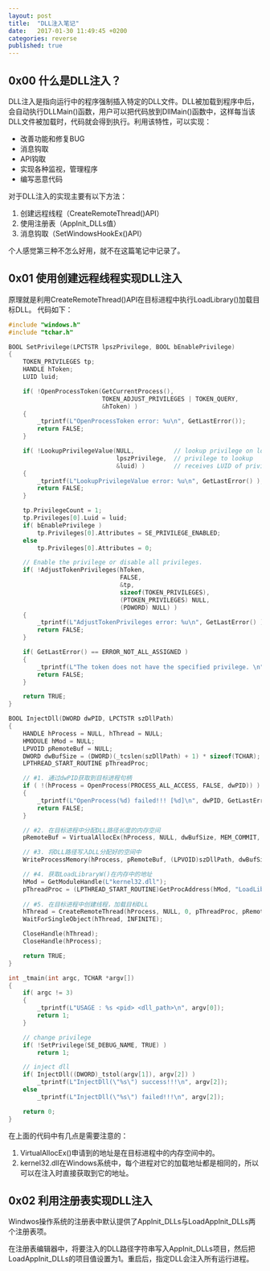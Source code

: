 ```yaml
---
layout: post
title:  "DLL注入笔记"
date:   2017-01-30 11:49:45 +0200
categories: reverse
published: true
---
```

## 0x00 什么是DLL注入？

DLL注入是指向运行中的程序强制插入特定的DLL文件。DLL被加载到程序中后，会自动执行DLLMain()函数，用户可以把代码放到DllMain()函数中，这样每当该DLL文件被加载时，代码就会得到执行。利用该特性，可以实现：

- 改善功能和修复BUG
- 消息钩取
- API钩取
- 实现各种监视，管理程序
- 编写恶意代码

对于DLL注入的实现主要有以下方法：

1. 创建远程线程（CreateRemoteThread()API）
2. 使用注册表（AppInit_DLLs值）
3. 消息钩取（SetWindowsHookEx()API）

个人感觉第三种不怎么好用，就不在这篇笔记中记录了。 

## 0x01 使用创建远程线程实现DLL注入

原理就是利用CreateRemoteThread()API在目标进程中执行LoadLibrary()加载目标DLL。  代码如下：

```c
#include "windows.h"
#include "tchar.h"

BOOL SetPrivilege(LPCTSTR lpszPrivilege, BOOL bEnablePrivilege) 
{
    TOKEN_PRIVILEGES tp;
    HANDLE hToken;
    LUID luid;

    if( !OpenProcessToken(GetCurrentProcess(),
                          TOKEN_ADJUST_PRIVILEGES | TOKEN_QUERY, 
                          &hToken) )
    {
        _tprintf(L"OpenProcessToken error: %u\n", GetLastError());
        return FALSE;
    }

    if( !LookupPrivilegeValue(NULL,           // lookup privilege on local system
                              lpszPrivilege,  // privilege to lookup 
                              &luid) )        // receives LUID of privilege
    {
        _tprintf(L"LookupPrivilegeValue error: %u\n", GetLastError() ); 
        return FALSE; 
    }

    tp.PrivilegeCount = 1;
    tp.Privileges[0].Luid = luid;
    if( bEnablePrivilege )
        tp.Privileges[0].Attributes = SE_PRIVILEGE_ENABLED;
    else
        tp.Privileges[0].Attributes = 0;

    // Enable the privilege or disable all privileges.
    if( !AdjustTokenPrivileges(hToken, 
                               FALSE, 
                               &tp, 
                               sizeof(TOKEN_PRIVILEGES), 
                               (PTOKEN_PRIVILEGES) NULL, 
                               (PDWORD) NULL) )
    { 
        _tprintf(L"AdjustTokenPrivileges error: %u\n", GetLastError() ); 
        return FALSE; 
    } 

    if( GetLastError() == ERROR_NOT_ALL_ASSIGNED )
    {
        _tprintf(L"The token does not have the specified privilege. \n");
        return FALSE;
    } 

    return TRUE;
}

BOOL InjectDll(DWORD dwPID, LPCTSTR szDllPath)
{
    HANDLE hProcess = NULL, hThread = NULL;
    HMODULE hMod = NULL;
    LPVOID pRemoteBuf = NULL;
    DWORD dwBufSize = (DWORD)(_tcslen(szDllPath) + 1) * sizeof(TCHAR);
    LPTHREAD_START_ROUTINE pThreadProc;

    // #1. 通过dwPID获取到目标进程句柄
    if ( !(hProcess = OpenProcess(PROCESS_ALL_ACCESS, FALSE, dwPID)) )
    {
        _tprintf(L"OpenProcess(%d) failed!!! [%d]\n", dwPID, GetLastError());
        return FALSE;
    }

    // #2. 在目标进程中分配DLL路径长度的内存空间
    pRemoteBuf = VirtualAllocEx(hProcess, NULL, dwBufSize, MEM_COMMIT, PAGE_READWRITE);

    // #3. 将DLL路径写入DLL分配好的空间中
    WriteProcessMemory(hProcess, pRemoteBuf, (LPVOID)szDllPath, dwBufSize, NULL);

    // #4. 获取LoadLibraryW()在内存中的地址
    hMod = GetModuleHandle(L"kernel32.dll");
    pThreadProc = (LPTHREAD_START_ROUTINE)GetProcAddress(hMod, "LoadLibraryW");
    
    // #5. 在目标进程中创建线程，加载目标DLL
    hThread = CreateRemoteThread(hProcess, NULL, 0, pThreadProc, pRemoteBuf, 0, NULL);
    WaitForSingleObject(hThread, INFINITE); 

    CloseHandle(hThread);
    CloseHandle(hProcess);

    return TRUE;
}

int _tmain(int argc, TCHAR *argv[])
{
    if( argc != 3)
    {
        _tprintf(L"USAGE : %s <pid> <dll_path>\n", argv[0]);
        return 1;
    }

    // change privilege
    if( !SetPrivilege(SE_DEBUG_NAME, TRUE) )
        return 1;

    // inject dll
    if( InjectDll((DWORD)_tstol(argv[1]), argv[2]) )
        _tprintf(L"InjectDll(\"%s\") success!!!\n", argv[2]);
    else
        _tprintf(L"InjectDll(\"%s\") failed!!!\n", argv[2]);

    return 0;
}
```

在上面的代码中有几点是需要注意的：

1. VirtualAllocEx()申请到的地址是在目标进程中的内存空间中的。
2. kernel32.dll在Windows系统中，每个进程对它的加载地址都是相同的，所以可以在注入时直接获取到它的地址。

## 0x02 利用注册表实现DLL注入

Windwos操作系统的注册表中默认提供了AppInit_DLLs与LoadAppInit_DLLs两个注册表项。

在注册表编辑器中，将要注入的DLL路径字符串写入AppInit_DLLs项目，然后把LoadAppInit_DLLs的项目值设置为1。重启后，指定DLL会注入所有运行进程。